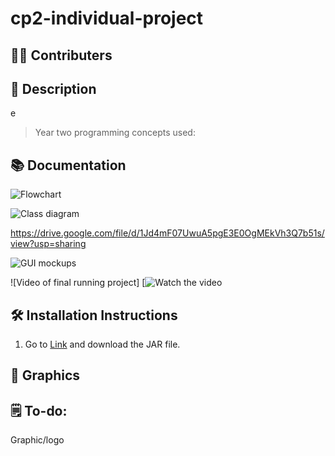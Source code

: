 # cp2-individual-project

## 👨‍💻 Contributers


## 📝 Description

e

> Year two programming concepts used:
> 



## 📚 Documentation

![Flowchart]()

![Class diagram]()

https://drive.google.com/file/d/1Jd4mF07UwuA5pgE3E0OgMEkVh3Q7b51s/view?usp=sharing

![GUI mockups]()

![Video of final running project]
[![Watch the video]()

## 🛠️ Installation Instructions

1. Go to [Link](https://github.com/9661328/cp2-individual-project/blob/main/PeriodicTableProcessing/dist/PeriodicTable.jar) and download the JAR file.


## 📸 Graphics

## 🗒️ To-do: 

Graphic/logo
